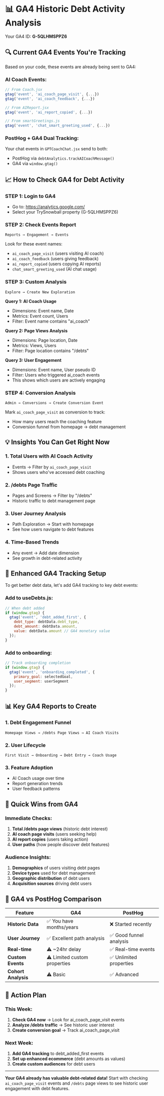 # 📊 GA4 Historic Debt Activity Analysis

Your GA4 ID: **G-5QLHMSPPZ6**

## **🔍 Current GA4 Events You're Tracking**

Based on your code, these events are already being sent to GA4:

### **AI Coach Events:**
```javascript
// From Coach.jsx
gtag('event', 'ai_coach_page_visit', {...})
gtag('event', 'ai_coach_feedback', {...})

// From AIReport.jsx  
gtag('event', 'ai_report_copied', {...})

// From smartGreetings.js
gtag('event', 'chat_smart_greeting_used', {...})
```

### **PostHog + GA4 Dual Tracking:**
Your chat events in `GPTCoachChat.jsx` send to both:
- PostHog via `debtAnalytics.trackAICoachMessage()`  
- GA4 via `window.gtag()`

## **📈 How to Check GA4 for Debt Activity**

### **STEP 1: Login to GA4**
- Go to: https://analytics.google.com/
- Select your TrySnowball property (G-5QLHMSPPZ6)

### **STEP 2: Check Events Report**
```
Reports → Engagement → Events
```
Look for these event names:
- `ai_coach_page_visit` (users visiting AI coach)
- `ai_coach_feedback` (users giving feedback)
- `ai_report_copied` (users copying AI reports)
- `chat_smart_greeting_used` (AI chat usage)

### **STEP 3: Custom Analysis**
```
Explore → Create New Exploration
```

**Query 1: AI Coach Usage**
- Dimensions: Event name, Date
- Metrics: Event count, Users
- Filter: Event name contains "ai_coach"

**Query 2: Page Views Analysis**
- Dimensions: Page location, Date
- Metrics: Views, Users  
- Filter: Page location contains "/debts"

**Query 3: User Engagement**
- Dimensions: Event name, User pseudo ID
- Filter: Users who triggered ai_coach events
- This shows which users are actively engaging

### **STEP 4: Conversion Analysis**
```
Admin → Conversions → Create Conversion Event
```
Mark `ai_coach_page_visit` as conversion to track:
- How many users reach the coaching feature
- Conversion funnel from homepage → debt management

## **💡 Insights You Can Get Right Now**

### **1. Total Users with AI Coach Activity**
- Events → Filter by `ai_coach_page_visit`
- Shows users who've accessed debt coaching

### **2. /debts Page Traffic**
- Pages and Screens → Filter by "/debts"
- Historic traffic to debt management page

### **3. User Journey Analysis**
- Path Exploration → Start with homepage
- See how users navigate to debt features

### **4. Time-Based Trends**
- Any event → Add date dimension
- See growth in debt-related activity

## **🔧 Enhanced GA4 Tracking Setup**

To get better debt data, let's add GA4 tracking to key debt events:

### **Add to useDebts.js:**
```javascript
// When debt added
if (window.gtag) {
  gtag('event', 'debt_added_first', {
    debt_type: debtData.debt_type,
    debt_amount: debtData.amount,
    value: debtData.amount // GA4 monetary value
  });
}
```

### **Add to onboarding:**
```javascript
// Track onboarding completion
if (window.gtag) {
  gtag('event', 'onboarding_completed', {
    primary_goal: selectedGoal,
    user_segment: userSegment
  });
}
```

## **📊 Key GA4 Reports to Create**

### **1. Debt Engagement Funnel**
```
Homepage Views → /debts Page Views → AI Coach Visits
```

### **2. User Lifecycle**
```
First Visit → Onboarding → Debt Entry → Coach Usage
```

### **3. Feature Adoption**
- AI Coach usage over time
- Report generation trends
- User feedback patterns

## **🎯 Quick Wins from GA4**

### **Immediate Checks:**
1. **Total /debts page views** (historic debt interest)
2. **AI coach page visits** (users seeking help)
3. **AI report copies** (users taking action)
4. **User paths** (how people discover debt features)

### **Audience Insights:**
1. **Demographics** of users visiting debt pages
2. **Device types** used for debt management
3. **Geographic distribution** of debt users
4. **Acquisition sources** driving debt users

## **🔄 GA4 vs PostHog Comparison**

| Feature | GA4 | PostHog |
|---------|-----|---------|
| **Historic Data** | ✅ You have months/years | ❌ Started recently |
| **User Journey** | ✅ Excellent path analysis | ✅ Good funnel analysis |
| **Real-time** | ⚠️ ~24hr delay | ✅ Real-time events |
| **Custom Events** | ⚠️ Limited custom properties | ✅ Unlimited properties |
| **Cohort Analysis** | ⚠️ Basic | ✅ Advanced |

## **🚀 Action Plan**

### **This Week:**
1. **Check GA4 now** → Look for ai_coach_page_visit events
2. **Analyze /debts traffic** → See historic user interest  
3. **Create conversion goal** → Track ai_coach_page_visit

### **Next Week:**
1. **Add GA4 tracking** to debt_added_first events
2. **Set up enhanced ecommerce** (debt amounts as values)
3. **Create custom audiences** for debt users

---

**Your GA4 already has valuable debt-related data!** Start with checking `ai_coach_page_visit` events and `/debts` page views to see historic user engagement with debt features.